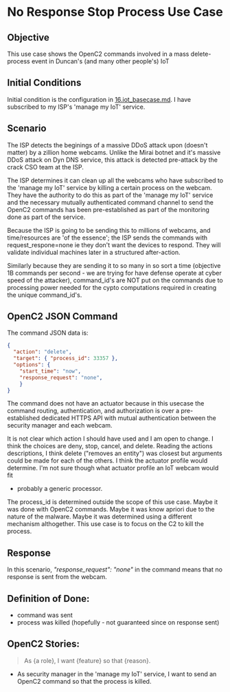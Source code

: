 # No Response Stop Process Use Case
## Objective
This use case shows the OpenC2 commands involved in a 
mass delete-process event
in Duncan's (and many other people's) IoT

## Initial Conditions

Initial condition is the configuration in [16.iot_basecase.md](./16.iot_basecase.md).
I have subscribed to my ISP's 'manage my IoT' service.

## Scenario

The ISP detects the beginings of a massive DDoS attack upon (doesn't matter)
by a zillion home webcams.
Unlike the Mirai botnet and it's massive DDoS attack on Dyn DNS service,
this attack is detected pre-attack by the crack CSO team at the ISP.

The ISP determines it can clean up all the webcams who have subscribed to
the 'manage my IoT' service by killing a certain process on the webcam.
They have the authority to do this as part of the 'manage my IoT' service
and the necessary mutually authenticated command channel to send the 
OpenC2 commands has been pre-established as part of the monitoring done 
as part of the service.

Because the ISP is going to be sending this to millions of webcams,
and time/resources are 'of the essence'; the ISP sends the commands
with request_respone=none ie they don't want the devices to respond.
They will validate individual machines later in a structured after-action.

Similarly because they are sending it to so many in so sort a time
(objective 1B commands per second - we are trying for have 
defense operate at cyber speed of the attacker), command_id's are NOT
put on the commands due to processing power needed for the cypto computations
required in creating the unique command_id's.

## OpenC2 JSON Command

The command JSON data is:

```json
{
  "action": "delete",
  "target": { "process_id": 33357 },
  "options": {
    "start_time": "now",
    "response_request": "none",
    }
}
```

The command does not have an actuator because in this usecase 
the command routing, authentication, and authorization 
is over a pre-established dedicated HTTPS API 
with mutual authentication between the security manager and each webcam.

It is not clear which action I should have used and I am open to change.
I think the choices are deny, stop, cancel, and delete.
Reading the actions descriptions, I think delete ("removes an entity")
was closest but arguments could be made for each of the others.
I think the actuator profile would determine.
I'm not sure though what actuator profile an IoT webcam would fit 
- probably a generic processor.

The process_id is determined outside the scope of this use case. 
Maybe it was done with OpenC2 commands. 
Maybe it was know apriori due to the nature of the malware.
Maybe it was determined using a different mechanism althogether.
This use case is to focus on the C2 to kill the process.

## Response
In this scenario, *"response_request": "none"* in the command means
that no response is sent from the webcam.

## Definition of Done:
 * command was sent 
 * process was killed (hopefully - not guaranteed since on response sent)

## OpenC2 Stories:
> As {a role}, I want {feature} so that {reason}.
 * As security manager in the 'manage my IoT' service, I want to send an OpenC2 command so that the process is killed.

